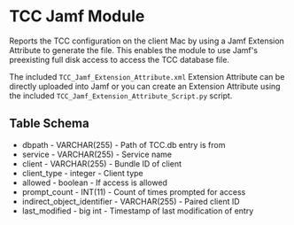 TCC Jamf Module
==============

Reports the TCC configuration on the client Mac by using a Jamf Extension Attribute to generate the file. This enables the module to use Jamf's preexisting full disk access to access the TCC database file.

The included `TCC_Jamf_Extension_Attribute.xml` Extension Attribute can be directly uploaded into Jamf or you can create an Extension Attribute using the included `TCC_Jamf_Extension_Attribute_Script.py` script. 


Table Schema
----

* dbpath - VARCHAR(255) - Path of TCC.db entry is from
* service - VARCHAR(255) - Service name
* client - VARCHAR(255) - Bundle ID of client
* client_type - integer - Client type
* allowed - boolean - If access is allowed
* prompt_count - INT(11) - Count of times prompted for access
* indirect_object_identifier - VARCHAR(255) - Paired client ID
* last_modified - big int - Timestamp of last modification of entry

